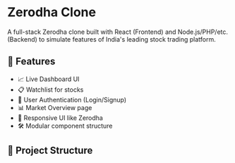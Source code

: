 # Zerodha Clone

A full-stack Zerodha clone built with React (Frontend) and Node.js/PHP/etc. (Backend) to simulate features of India's leading stock trading platform.

## 🚀 Features

- 📈 Live Dashboard UI
- 📋 Watchlist for stocks
- 🔐 User Authentication (Login/Signup)
- 📊 Market Overview page
- 🎯 Responsive UI like Zerodha
- 🛠️ Modular component structure

## 📁 Project Structure


